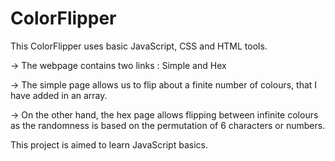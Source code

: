 # ColorFlipper

This ColorFlipper uses basic JavaScript, CSS and HTML tools.

-> The webpage contains two links : Simple and Hex

-> The simple page allows us to flip about a finite number of colours, that I have added in an array.

-> On the other hand, the hex page allows flipping between infinite colours as the randomness is based on the permutation of 6 characters or numbers.

This project is aimed to learn JavaScript basics.
